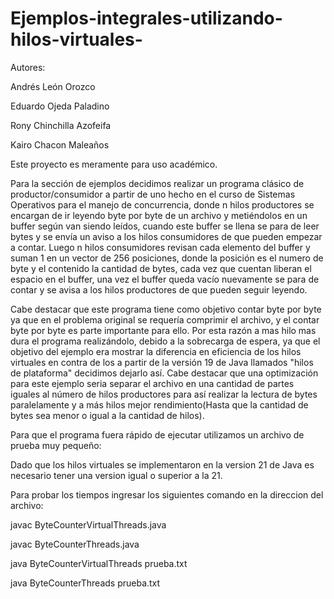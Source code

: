 # Ejemplos-integrales-utilizando-hilos-virtuales-
Autores:

Andrés León Orozco

Eduardo Ojeda Paladino

Rony Chinchilla Azofeifa

Kairo Chacon Maleaños

Este proyecto es meramente para uso académico.

Para la sección de ejemplos decidimos realizar un programa clásico de productor/consumidor a partir de uno hecho en el curso de Sistemas Operativos para el manejo de concurrencia, donde n hilos productores se encargan de ir leyendo byte por byte de un archivo y metiéndolos en un buffer según van siendo leídos, cuando este buffer se llena se para de leer bytes y se envía un aviso a los hilos consumidores de que pueden empezar a contar. Luego n hilos consumidores revisan cada elemento del buffer y suman 1 en un vector de 256 posiciones, donde la posición es el numero de byte y el contenido la cantidad de bytes, cada vez que cuentan liberan el espacio en el buffer, una vez el buffer queda vacío nuevamente se para de contar y se avisa a los hilos productores de que pueden seguir leyendo.

Cabe destacar que este programa tiene como objetivo contar byte por byte ya que en el problema original se requería comprimir el archivo, y el contar byte por byte es parte importante para ello. Por esta razón a mas hilo mas dura el programa realizándolo, debido a la sobrecarga de espera, ya que el objetivo del ejemplo era mostrar la diferencia en eficiencia de los hilos virtuales en contra de los a partir de la versión 19 de Java llamados "hilos de plataforma" decidimos dejarlo así. Cabe destacar que una optimización para este ejemplo seria separar el archivo en una cantidad de partes iguales al número de hilos productores para así realizar la lectura de bytes paralelamente y a más hilos mejor rendimiento(Hasta que la cantidad de bytes sea menor o igual a la cantidad de hilos).

Para que el programa fuera rápido de ejecutar utilizamos un archivo de prueba muy pequeño:

Dado que los hilos virtuales se implementaron en la version 21 de Java es necesario tener una version igual o superior a la 21.

Para probar los tiempos ingresar los siguientes comando en la direccion del archivo:

javac ByteCounterVirtualThreads.java

javac ByteCounterThreads.java

java ByteCounterVirtualThreads prueba.txt

java ByteCounterThreads prueba.txt
